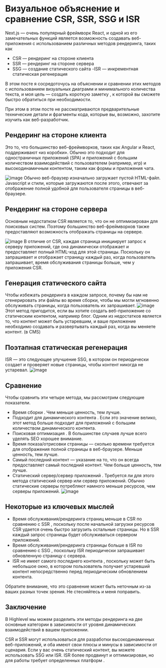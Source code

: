 # Визуальное объяснение и сравнение CSR, SSR, SSG и ISR

Next.js — очень популярный фреймворк React, и одной из его замечательных функций является возможность создавать веб-приложения с использованием различных методов рендеринга, таких как

- CSR — рендеринг на стороне клиента
- SSR — рендеринг на стороне сервера
- SSG — создание статического сайта
-ISR — инкрементная статическая регенерация

В этом посте я сосредоточусь на объяснении и сравнении этих методов с использованием визуальных диаграмм и минимального количества текста, и моя цель — создать короткую заметку , к которой вы сможете быстро обратиться при необходимости.

При этом в этом посте не рассматриваются предварительные технические детали и фрагменты кода, которые вы, возможно, захотите изучить как веб-разработчик.

## Рендеринг на стороне клиента
Это то, что большинство веб-фреймворков, таких как Angular и React, поддерживают «из коробки». Обычно это подходит для одностраничных приложений (SPA) и приложений с большим количеством взаимодействий с пользователем (например, игр) и высокодинамичным контентом, таким как формы и приложения чата.

![image](https://github.com/wmcheck/Notes/assets/2428660/219de166-c215-4209-8fa3-5abfb9bca276)
Обычно веб-браузер изначально загружает пустой HTML-файл. Javascript и стили, которые загружаются после этого, отвечают за отображение полной удобной для пользователя страницы в веб-браузере.

## Рендеринг на стороне сервера
Основным недостатком CSR является то, что он не оптимизирован для поисковых систем. Поэтому большинство веб-фреймворков также предоставляют возможность отображать страницы на сервере.

![image](https://github.com/wmcheck/Notes/assets/2428660/a5f5f942-ba60-4ac4-9445-df4bd6bc0491)
В отличие от CSR, каждая страница инициирует запрос к серверу приложений, где она динамически отображает и предоставляет полный HTML-код для этой страницы. Поскольку он запрашивает и отображает страницу каждый раз, когда пользователь запрашивает, время обслуживания страницы больше, чем у приложения CSR.

## Генерация статического сайта
Чтобы избежать рендеринга в каждом запросе, почему бы нам не сгенерировать эти файлы во время сборки, чтобы мы могли мгновенно обслуживать страницы, когда пользователь их запрашивает.
![image](https://github.com/wmcheck/Notes/assets/2428660/275f39e7-a829-4a7c-84e6-90d2775c3662)
Этот метод пригодится, если вы хотите создать веб-приложение со статическим контентом, например блог. Одним из недостатков является то, что контент может быть устаревшим, и ваше приложение необходимо создавать и развертывать каждый раз, когда вы меняете контент. (в CMS)

## Поэтапная статическая регенерация
ISR — это следующее улучшение SSG, в котором он периодически создает и проверяет новые страницы, чтобы контент никогда не устаревал.
![image](https://github.com/wmcheck/Notes/assets/2428660/b5e7b3b5-e89b-4e4a-b43b-dd42e0fe0733)

## Сравнение
Чтобы сравнить эти четыре метода, мы рассмотрим следующие показатели.

- Время сборки . Чем меньше ценность, тем лучше.
- Подходит для динамического контента . Если это значение велико, этот метод больше подходит для приложений с большим количеством динамического контента.
- Поисковая оптимизация . В большинстве случаев лучше всего уделять SEO хорошее внимание.
- Время показа/отрисовки страницы — сколько времени требуется для отображения полной страницы в веб-браузере. Меньше ценность, тем лучше.
- Самый последний контент — указание на то, что он всегда предоставляет самый последний контент. Чем больше ценность, тем лучше.
- Статический сервер/сервер приложений . Требуется ли для этого метода статический сервер или сервер приложений. Обычно статические серверы потребляют намного меньше ресурсов, чем серверы приложений.
![image](https://github.com/wmcheck/Notes/assets/2428660/d691d2d3-a0da-478c-ad34-73919f1c2d28)

## Некоторые из ключевых мыслей

- Время обслуживания/рендеринга страниц меньше в CSR по сравнению с SSR , поскольку после начальной загрузки ресурсов CSR удается очень быстро загрузить остальные страницы. Но в SSR каждый запрос страницы будет обслуживаться сервером приложений.
- Время обслуживания/рендеринга страницы больше в ISR по сравнению с SSG , поскольку ISR периодически запрашивает обновленную страницу с сервера.
- ISR не имеет самого последнего контента , поскольку может быть небольшое окно, в котором пользователь получает устаревший контент непосредственно перед периодическим обновлением контента.

Обратите внимание, что это сравнение может быть неточным из-за ваших разных точек зрения. Не стесняйтесь и меня поправить.

## Заключение
В Highlevel мы можем разделить эти методы рендеринга на две основные категории в зависимости от уровня динамических взаимодействий в вашем приложении.

CSR и SSR могут использоваться для разработки высокодинамичных веб-приложений, и оба имеют свои плюсы и минусы в зависимости от сценария.
Если у вас очень статический контент, вы можете использовать SSG или ISR. ISR более продвинут и оптимизирован, но для работы требует определенных платформ .
